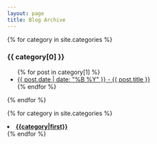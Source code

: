 ```yaml
---
layout: page
title: Blog Archive
---
```


{% for category in site.categories %}
  <h3>{{ category[0] }}</h3>
  <ul>
    {% for post in category[1] %}
      <li>
         <a href="/nova64{{ post.url }}">{{ post.date | date: "%B %Y" }} - {{ post.title }}</a>
      </li>
    {% endfor %}
  </ul>
{% endfor %}

{% for category in site.categories %}
    <li><a href="{{category.url}}"><strong>{{category|first}}</strong></a></li>
{% endfor %}